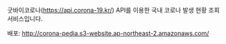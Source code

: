 굿바이코로나(https://api.corona-19.kr/) API를 이용한 국내 코로나 발생 현황 조회 서비스입니다.

배포: http://corona-pedia.s3-website.ap-northeast-2.amazonaws.com/
